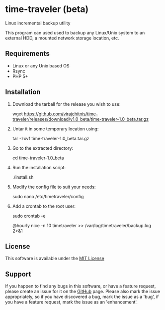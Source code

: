 time-traveler (beta)
====================
Linux incremental backup utility

This program can used used to backup any Linux/Unix system to an external HDD, a mounted network storage location, etc.

Requirements
------------

- Linux or any Unix based OS
- Rsync
- PHP 5+

Installation
------------

1. Download the tarball for the release you wish to use:

	wget https://github.com/virajchitnis/time-traveler/releases/download/v1.0_beta/time-traveler-1.0_beta.tar.gz

2. Untar it in some temporary location using:

	tar -zxvf time-traveler-1.0_beta.tar.gz
	
3. Go to the extracted directory:

	cd time-traveler-1.0_beta
	
4. Run the installation script:

	./install.sh
	
5. Modify the config file to suit your needs:

	sudo nano /etc/timetraveler/config
	
6. Add a crontab to the root user:

	sudo crontab -e
	
	@hourly nice -n 10 timetraveler >> /var/log/timetraveler/backup.log 2>&1
	
License
-------

This software is available under the [MIT License](https://github.com/virajchitnis/time-traveler/blob/master/LICENSE)

Support
-------

If you happen to find any bugs in this software, or have a feature request, please create an issue for it on the  [GitHub](https://github.com/virajchitnis/time-traveler) page. Please also mark the issue appropriately, so if you have discovered a bug, mark the issue as a 'bug', if you have a feature request, mark the issue as an 'enhancement'.